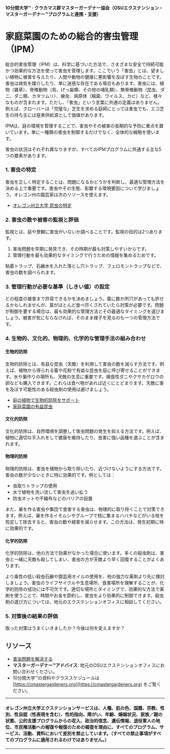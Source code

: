 #### 10分間大学™ · クラカマス郡マスターガーデナー協会（OSUエクステンション・マスターガーデナー™プログラムと連携・支援）

# 家庭菜園のための総合的害虫管理（IPM）

総合的害虫管理（IPM）は、科学に基づいた方法で、さまざまな安全で持続可能かつ効果的な方法を使って害虫を管理します。ここでいう「害虫」とは、望ましい植物に被害を与えたり、人間や動物の健康に悪影響を及ぼす生物のことです。害虫は病気を媒介したり、単に迷惑な存在である場合もあります。害虫には、植物（雑草）、脊椎動物（鳥、げっ歯類、その他の哺乳類）、無脊椎動物（昆虫、ダニ、ダニ類、カタツムリ）、線虫、病原体（細菌、ウイルス、カビ）など、様々なものが含まれます。ただし、「害虫」という言葉に共通の定義はありません。例えば、クローバーは「完璧な」芝生を求める庭師にとっては害虫でも、エコ芝生の持ち主には窒素供給源として価値があります。

IPMは、庭の環境を管理することで、害虫やその被害の長期的な予防に重点を置いています。単に一種類の害虫を制御するだけでなく、全体的な戦略を使います。

害虫の状況はそれぞれ異なりますが、すべてのIPMプログラムに共通する主な5つの要素があります。

### 1. 害虫の特定

害虫を正しく特定することは、問題になるかどうかを判断し、最適な管理方法を決める上で重要です。害虫やその生態、影響する環境要因について学びましょう。オレゴン州の園芸家は次のリソースを使えます。

- [オレゴン州立大学 昆虫の特定](https://extension.oregonstate.edu/pests-weeds-diseases/insects/insect-identification)

### 2. 害虫の数や被害の監視と評価

監視とは、庭や景観に害虫がいないか調べることです。監視の目的は2つあります。

1. 害虫問題を早期に発見でき、その時期が最も対策しやすいからです。
2. 管理行動を最も効果的なタイミングで行うための情報を集めるためです。

粘着トラップ、石鹸水を入れた落とし穴トラップ、フェロモントラップなどで、害虫の数を調べられます。

### 3. 管理行動が必要な基準（しきい値）の設定

どの程度の被害まで許容できるかを決めましょう。葉に数か所穴があっても許せるかもしれませんが、葉がほとんど食べ尽くされていたら対策が必要です。問題が制御を要する場合は、最も効果的な管理方法とその最適なタイミングを選びましょう。被害が気にならなければ、そのまま様子を見るのも一つの管理方法です。

### 4. 生物的、文化的、物理的、化学的な管理手法の組み合わせ

#### 生物的防除

生物的防除とは、有益な昆虫（天敵）を利用して害虫の数を減らす方法です。例えば、植物から得られる蜜や花粉で有益な昆虫を庭に呼び寄せることができます。水や巣作りの場所も、天敵の生息に重要です。捕食性ダニやクサカゲロウの卵なども購入できます。これらは食べ物があれば近くにとどまります。天敵に害を及ぼす可能性のある殺虫剤の使用は避けましょう。

- [庭の植物で生物的防除をサポート](https://gardenecology.oregonstate.edu/sites/agscid7/files/gardenecology/gel_brief_2_biocontrol.pdf)
- [家庭菜園の有益昆虫](https://cmastergardeners.files.wordpress.com/2022/02/beneficial-insects.pdf)

#### 文化的防除

文化的防除は、自然環境を調整して害虫問題の発生を抑える方法です。例えば、植物に適切な手入れをして健康を維持したり、虫害に強い品種を選ぶことが含まれます。

#### 物理的防除

物理的防除は、害虫を植物から取り除いたり、近づけないようにする方法です。害虫の数が少ないときに特に効果的です。例としては：

- 虫取りトラップの使用
- 水で植物を洗い流して害虫を追い払う
- 防虫ネットや不織布などのバリアの設置

また、巣を作る害虫や集団で食害する害虫は、物理的に取り除くことで対策できます。例えば、巣を作るイモムシやグループで枝に集まるハバチなどがいる枝を剪定して除去すると、害虫の数や被害を減らせます。この方法は、発生初期に特に効果的です。

#### 化学的防除

化学的防除は、他の方法で効果がなかった場合に使います。多くの殺虫剤は、害虫と一緒に天敵も殺してしまい、害虫の方が天敵より早く回復することがよくあります。

より毒性の低い殺虫石鹸や園芸用オイルの使用を、他の強力な薬剤より先に検討しましょう。害虫のライフサイクルや生息場所、食害場所を理解することが、化学的防除の成功には不可欠です。適切な場所とタイミングで、効果的な方法で薬剤を使うことで、時間やお金を節約し、害虫をより効果的に制御できます。殺虫剤の選び方については、地元のエクステンションオフィスに相談してください。

### 5. 対策後の結果の評価

取った対策はうまくいきましたか？今後は何を変えますか？

## リソース

- [害虫問題を解決する](https://solvepestproblems.oregonstate.edu/)
- **マスターガーデナー™アドバイス**: 地元のOSUエクステンションオフィスにお問い合わせください。
- 10分間大学™の資料やクラススケジュールは [https://cmastergardeners.org](https://cmastergardeners.org) をご覧ください。

---

#### オレゴン州立大学エクステンションサービスは、人種、肌の色、国籍、宗教、性別、性自認（性表現を含む）、性的指向、障がい、年齢、婚姻状況、家族／親の状態、公的支援プログラムからの収入、政治的信念、遺伝情報、退役軍人の地位、市民権活動への報復や報復のための報復を理由に、すべてのプログラム、サービス、活動、資料において差別を禁止しています。（すべての禁止事項がすべてのプログラムに適用されるわけではありません。）  
---